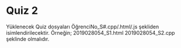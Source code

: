 # Quiz 2
Yüklenecek Quiz dosyaları ÖğrenciNo_S#.cpp/.html/.js şekliden isimlendirilecektir.
Örneğin;
2019028054_S1.html
2019028054_S2.cpp
şeklinde olmalıdır.

